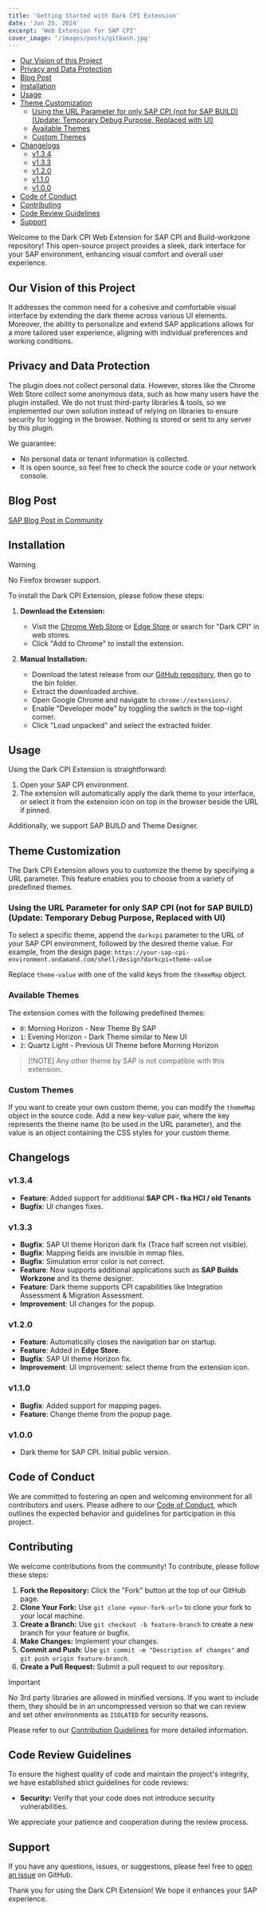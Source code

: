 ```yaml
---
title: 'Getting Started with Dark CPI Extension'
date: 'Jun 25, 2024'
excerpt: 'Web Extension for SAP CPI'
cover_image: '/images/posts/gitbash.jpg'
---
```


- [Our Vision of this Project](#our-vision-of-this-project)
- [Privacy and Data Protection](#privacy-and-data-protection)
- [Blog Post](#blog-post)
- [Installation](#installation)
- [Usage](#usage)
- [Theme Customization](#theme-customization)
  - [Using the URL Parameter for only SAP CPI (not for SAP BUILD) (Update: Temporary Debug Purpose, Replaced with UI)](#using-the-url-parameter-for-only-sap-cpi-not-for-sap-build-update-temporary-debug-purpose-replaced-with-ui)
  - [Available Themes](#available-themes)
  - [Custom Themes](#custom-themes)
- [Changelogs](#changelogs)
  - [v1.3.4](#v134)
  - [v1.3.3](#v133)
  - [v1.2.0](#v120)
  - [v1.1.0](#v110)
  - [v1.0.0](#v100)
- [Code of Conduct](#code-of-conduct)
- [Contributing](#contributing)
- [Code Review Guidelines](#code-review-guidelines)
- [Support](#support)

Welcome to the Dark CPI Web Extension for SAP CPI and Build-workzone repository! This open-source project provides a sleek, dark interface for your SAP environment, enhancing visual comfort and overall user experience.

## Our Vision of this Project

It addresses the common need for a cohesive and comfortable visual interface by extending the dark theme across various UI elements. Moreover, the ability to personalize and extend SAP applications allows for a more tailored user experience, aligning with individual preferences and working conditions.

## Privacy and Data Protection

The plugin does not collect personal data. However, stores like the Chrome Web Store collect some anonymous data, such as how many users have the plugin installed. We do not trust third-party libraries & tools, so we implemented our own solution instead of relying on libraries to ensure security for logging in the browser. Nothing is stored or sent to any server by this plugin.

We guarantee:
- No personal data or tenant information is collected.
- It is open source, so feel free to check the source code or your network console.

## Blog Post

[SAP Blog Post in Community](https://community.sap.com/t5/technology-blogs-by-members/introducing-dark-cpi-web-extension-for-sap-applications/ba-p/13728785)

## Installation

> [!WARNING]  
> No Firefox browser support.

To install the Dark CPI Extension, please follow these steps:

1. **Download the Extension:**
   - Visit the [Chrome Web Store](https://chromewebstore.google.com/detail/dark-sap-cpi/lmegddleeigeddljmdkonofmppbefneo) or [Edge Store](https://microsoftedge.microsoft.com/addons/detail/gpafgeambljleonppfbeieehlmdiffop) or search for "Dark CPI" in web stores.
   - Click "Add to Chrome" to install the extension.

2. **Manual Installation:**
   - Download the latest release from our [GitHub repository](https://github.com/incpi/Dark-CPI-Web-Extension), then go to the bin folder.
   - Extract the downloaded archive.
   - Open Google Chrome and navigate to `chrome://extensions/`.
   - Enable "Developer mode" by toggling the switch in the top-right corner.
   - Click "Load unpacked" and select the extracted folder.

## Usage

Using the Dark CPI Extension is straightforward:

1. Open your SAP CPI environment.
2. The extension will automatically apply the dark theme to your interface, or select it from the extension icon on top in the browser beside the URL if pinned.

Additionally, we support SAP BUILD and Theme Designer.

## Theme Customization

The Dark CPI Extension allows you to customize the theme by specifying a URL parameter. This feature enables you to choose from a variety of predefined themes.

### Using the URL Parameter for only SAP CPI (not for SAP BUILD) (Update: Temporary Debug Purpose, Replaced with UI)

To select a specific theme, append the `darkcpi` parameter to the URL of your SAP CPI environment, followed by the desired theme value. For example, from the design page:
`https://your-sap-cpi-environment.ondamand.com/shell/design?darkcpi=theme-value`

Replace `theme-value` with one of the valid keys from the `themeMap` object.

### Available Themes

The extension comes with the following predefined themes:
- `0`: Morning Horizon - New Theme By SAP
- `1`: Evening Horizon - Dark Theme similar to New UI
- `2`: Quartz Light - Previous UI Theme before Morning Horizon
  
> [!NOTE] Any other theme by SAP is not compatible with this extension.

### Custom Themes

If you want to create your own custom theme, you can modify the `themeMap` object in the source code. Add a new key-value pair, where the key represents the theme name (to be used in the URL parameter), and the value is an object containing the CSS styles for your custom theme.

## Changelogs

### v1.3.4
- **Feature**: Added support for additional **SAP CPI - fka HCI / old Tenants**
- **Bugfix**: UI changes fixes.

### v1.3.3
- **Bugfix**: SAP UI theme Horizon dark fix (Trace half screen not visible).
- **Bugfix**: Mapping fields are invisible in mmap files.
- **Bugfix**: Simulation error color is not correct.
- **Feature**: Now supports additional applications such as **SAP Builds Workzone** and its theme designer.
- **Feature**: Dark theme supports CPI capabilities like Integration Assessment & Migration Assessment.
- **Improvement**: UI changes for the popup.

### v1.2.0
- **Feature**: Automatically closes the navigation bar on startup.
- **Feature**: Added in **Edge Store**.
- **Bugfix**: SAP UI theme Horizon fix.
- **Improvement**: UI improvement: select theme from the extension icon.

### v1.1.0
- **Bugfix**: Added support for mapping pages.
- **Feature**: Change theme from the popup page.

### v1.0.0
- Dark theme for SAP CPI. Initial public version.

## Code of Conduct

We are committed to fostering an open and welcoming environment for all contributors and users. Please adhere to our [Code of Conduct](#), which outlines the expected behavior and guidelines for participation in this project.

## Contributing

We welcome contributions from the community! To contribute, please follow these steps:

1. **Fork the Repository:** Click the "Fork" button at the top of our GitHub page.
2. **Clone Your Fork:** Use `git clone <your-fork-url>` to clone your fork to your local machine.
3. **Create a Branch:** Use `git checkout -b feature-branch` to create a new branch for your feature or bugfix.
4. **Make Changes:** Implement your changes.
5. **Commit and Push:** Use `git commit -m "Description of changes"` and `git push origin feature-branch`.
6. **Create a Pull Request:** Submit a pull request to our repository.

> [!IMPORTANT]  
> No 3rd party libraries are allowed in minified versions. If you want to include them, they should be in an uncompressed version so that we can review and set other environments as `ISOLATED` for security reasons.

Please refer to our [Contribution Guidelines]() for more detailed information.

## Code Review Guidelines

To ensure the highest quality of code and maintain the project's integrity, we have established strict guidelines for code reviews:
- **Security:** Verify that your code does not introduce security vulnerabilities.

We appreciate your patience and cooperation during the review process.

## Support

If you have any questions, issues, or suggestions, please feel free to [open an issue](https://github.com/incpi/Dark-CPI-Web-Extension/issues) on GitHub.

Thank you for using the Dark CPI Extension! We hope it enhances your SAP experience.
